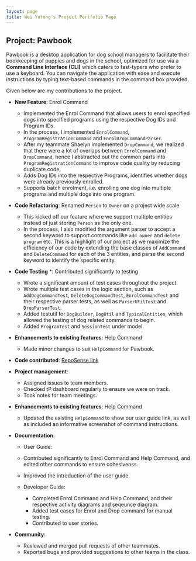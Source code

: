```yaml
---
layout: page
title: Wei Yutong's Project Portfolio Page
---
```


## Project: Pawbook

Pawbook is a desktop application for dog school managers to facilitate their bookkeeping of puppies and dogs in the
school, optimized for use via a **Command Line Interface (CLI)** which caters to fast-typers who prefer to use a
keyboard. You can navigate the application with ease and execute instructions by typing text-based commands in the
command box provided.

Given below are my contributions to the project.

* **New Feature**: Enrol Command
    * Implemented the Enrol Command that allows users to enrol specified dogs into specified programs using the respective
    Dog IDs and Program IDs.
    * In the process, I implemented `EnrolCommand`, `ProgramRegistrationCommand` and `EnrolDropCommandParser`.
    * After my teammate Shaelyn implemented `DropCommand`, we realized that there were a lot of overlaps between `EnrolCommand`
    and `DropCommand`, hence I abstracted out the common parts into `ProgramRegistrationCommand` to improve code quality by
    reducing duplicate code.
    * Adds Dog IDs into the respective Programs, identifies whether dogs were already previously enrolled.
    * Supports batch enrolment, i.e. enrolling one dog into multiple programs and multiple dogs into one program.

* **Code Refactoring**: Renamed `Person` to `Owner` on a project wide scale
    * This kicked off our feature where we support multiple entities instead of just storing `Person` as the only one.
    * In the process, I also modified the argument parser to accept a second keyword to support commands like `add owner`
    and `delete program` etc. This is a highlight of our project as we maximize the efficiency of our code by extending
    the base classes of `AddCommand` and `DeleteCommand` for each of the 3 entities, and parse the second keyword to
    identify the specific entity.

* **Code Testing** *: Contributed significantly to testing
    * Wrote a significant amount of test cases throughout the project.
    * Wrote multiple test cases in the logic section, such as `AddDogCommandTest`, `DeleteDogCommandTest`, `EnrolCommandTest`
    and their respective parser tests, as well as `ParserUtilTest` and `DropParserTest`.
    * Added testutil for `DogBuilder`, `DogUtil` and `TypicalEntities`, which allowed the testing of dog related commands
    to begin.
    * Added `ProgramTest` and `SessionTest` under model.
    
* **Enhancements to existing features**: Help Command
    * Made minor changes to suit `HelpCommand` for Pawbook.
    
* **Code contributed**: [RepoSense link](https://nus-cs2103-ay2021s2.github.io/tp-dashboard/?search=&sort=groupTitle&sortWithin=title&since=2021-02-19&timeframe=commit&mergegroup=&groupSelect=groupByRepos&breakdown=false&tabOpen=true&tabType=authorship&tabAuthor=wei-yutong&tabRepo=AY2021S2-CS2103T-T10-1%2Ftp%5Bmaster%5D&authorshipIsMergeGroup=false&authorshipFileTypes=)

* **Project management**:
    * Assigned issues to team members.
    * Checked tP dashboard regularly to ensure we were on track.
    * Took notes for team meetings.

* **Enhancements to existing features**: Help Command
    * Updated the existing `HelpCommand` to show our user guide link, as well as included an informative screenshot of
    command instructions.

* **Documentation**:
    * User Guide:
    * Contributed significantly to Enrol Command and Help Command, and edited other commands to ensure
  cohesivenss. 
    * Improved the introduction of the user guide.

  * Developer Guide:
    * Completed Enrol Command and Help Command, and their respective activity diagrams and seqeunce diagram.
    * Added test cases for Enrol and Drop command for manual testing.
    * Contributed to user stories.

* **Community**:
    * Reviewed and merged pull requests of other teammates.
    * Reported bugs and provided suggestions to other teams in the class.
